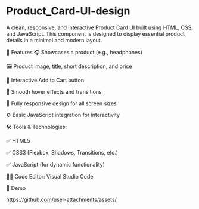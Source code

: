 # Product_Card-UI-design
A clean, responsive, and interactive Product Card UI built using HTML, CSS, and JavaScript. This component is designed to display essential product details in a minimal and modern layout.

🚀 Features
🎧 Showcases a product (e.g., headphones)

🖼️ Product image, title, short description, and price

🛒 Interactive Add to Cart button

💫 Smooth hover effects and transitions

📱 Fully responsive design for all screen sizes

⚙️ Basic JavaScript integration for interactivity

🛠️ Tools & Technologies:

✅ HTML5

✅ CSS3 (Flexbox, Shadows, Transitions, etc.)

✅ JavaScript (for dynamic functionality)

🧑‍💻 Code Editor: Visual Studio Code

📸 Demo

https://github.com/user-attachments/assets/
